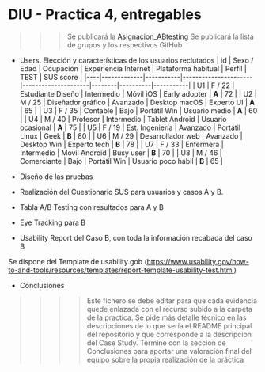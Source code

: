 # DIU - Practica 4, entregables

>>> Se publicará la [Asignacion_ABtesting](https://github.com/mgea/DIU/blob/master/P4/Asignacion_ABtesting.pdf)
>>> Se publicará la lista de grupos y los respectivos GitHub

- Users. Elección y características de los usuarios reclutados
| id | Sexo / Edad | Ocupación | Experiencia Internet | Plataforma habitual | Perfil | TEST | SUS score |
|----|-------------|-----------|----------------------|---------------------|--------|----------|-----------|
| U1 | F / 22 | Estudiante Diseño | Intermedio | Móvil iOS | Early adopter | **A** | 72 |
| U2 | M / 25 | Diseñador gráfico | Avanzado | Desktop macOS | Experto UI | **A** | 65 |
| U3 | F / 35 | Contable | Bajo | Portátil Win | Usuario medio | **A** | 60 |
| U4 | M / 40 | Profesor | Intermedio | Tablet Android | Usuario ocasional | **A** | 75 |
| U5 | F / 19 | Est. Ingeniería | Avanzado | Portátil Linux | Geek | **B** | 80 |
| U6 | M / 29 | Desarrollador web | Avanzado | Desktop Win | Experto tech | **B** | 78 |
| U7 | F / 33 | Enfermera | Intermedio | Móvil Android | Busy user | **B** | 70 |
| U8 | M / 46 | Comerciante | Bajo | Portátil Win | Usuario poco hábil | **B** | 65 |

- Diseño de las pruebas
- Realización del Cuestionario SUS para usuarios y casos A y B.
- Tabla A/B Testing con resultados para A y B
- Eye Tracking para B
- Usability Report del Caso B, con toda la información recabada del caso B

Se dispone del Template de usability.gob (https://www.usability.gov/how-to-and-tools/resources/templates/report-template-usability-test.html) 
- Conclusiones

>>>> Este fichero se debe editar para que cada evidencia quede enlazada con el recurso subido a la carpeta de la practica. Se pide más detalle técnico en las descripciones de lo que sería el README principal del repositorio y que corresponde a la descripcion del Case Study.
>>>> Termine con la seccion de Conclusiones para aportar una valoración final del equipo sobre la propia realización de la práctica
